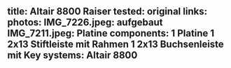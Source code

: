 title: Altair 8800 Raiser
tested: original
links:
photos:
    IMG_7226.jpeg: aufgebaut
    IMG_7211.jpeg: Platine
components:
    1 Platine
    1 2x13 Stiftleiste mit Rahmen
    1 2x13 Buchsenleiste mit Key
systems:
    Altair 8800
---
